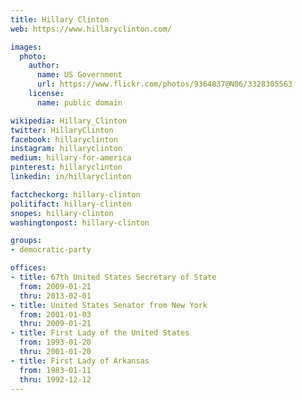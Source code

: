 ```yaml
---
title: Hillary Clinton
web: https://www.hillaryclinton.com/

images:
  photo:
    author:
      name: US Government
      url: https://www.flickr.com/photos/9364837@N06/3328305563
    license:
      name: public domain

wikipedia: Hillary_Clinton
twitter: HillaryClinton
facebook: hillaryclinton
instagram: hillaryclinton
medium: hillary-for-america
pinterest: hillaryclinton
linkedin: in/hillaryclinton

factcheckorg: hillary-clinton
politifact: hillary-clinton
snopes: hillary-clinton
washingtonpost: hillary-clinton

groups:
- democratic-party

offices:
- title: 67th United States Secretary of State
  from: 2009-01-21
  thru: 2013-02-01
- title: United States Senator from New York
  from: 2001-01-03
  thru: 2009-01-21
- title: First Lady of the United States
  from: 1993-01-20
  thru: 2001-01-20
- title: First Lady of Arkansas
  from: 1983-01-11
  thru: 1992-12-12
---
```

